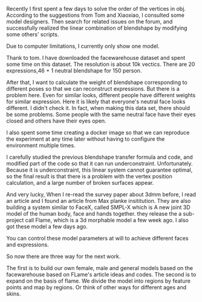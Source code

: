 Recently I first spent a few days to solve the order of the vertices in obj. According to the suggestions from Tom and Xiaoxiao, I consulted some model designers. Then search for related issues on the forum, and successfully realized the linear combination of blendshape by modifying some others' scripts. 

Due to computer limitations, I currently only show one model. 

Thank to tom. I have downloaded the facewarehouse dataset and spent some time on this dataset.
The resolution is about 10k vectics. There are 20 expressions,46 + 1 neutral blendshape for 150 person. 


After that, I want to calculate the weight of blendshape corresponding to different poses so that we can reconstruct expressions.
But there is a problem here. Even for similar looks, different people have different weights for similar expression. Here it is likely that everyone's neutral face looks different. I didn't check it. 
In fact, when making this data set, there should be some problems. Some people with the same neutral face have their eyes closed and others have their eyes open.

I also spent some time creating a docker image so that we can reproduce the experiment at any time later without having to configure the environment multiple times. 

I carefully studied the previous blendshape transfer formula and code, and modified part of the code so that it can run underconstraint. Unfortunately. Because it is underconstraint, this linear system cannot guarantee optimal, so the final result is that there is a problem with the vertex position calculation, and a large number of broken surfaces appear.

And very lucky, When I re-read the survey paper about 3dmm before, I read an article and I found an article from Max planke insititution. They are also building a system similar to FaceX, called SMPL-X which is A new joint 3D model of the human body, face and hands together. they release the a sub-project call Flame, which is a 3d morphable model a few week ago. I also got these model a few days ago.

You can control these model parameters at will to achieve different faces and expressions.


So now there are three way for the next work.

The first is to build our own female, male and general models based on the facewarehouse based on FLame's article ideas and codes. The second is to expand on the basis of flame. We divide the model into regions by feature points and map by regions. Or think of other ways for different ages and skins.



<!-- The traditional method is to divide the face into different areas and map them separately. The advantage is that the materials of different areas can be changed separately, such as changing the texture materials of the eyebrows, lips, and eyes, so as to achieve different ages and different appearances. Determine if these areas must be divided manually.

It is difficult to control the texture of different areas of the face separately. It is necessary to use some style transfer techniques to first generate face images of different ages, and then generate the corresponding uv texture. -->


